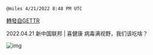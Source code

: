 `@miles 4/21/2022 8:48 PM UTC`

[轉發自GETTR](https://gettr.com/post/p16h4683498)

2022.04.21  新中国联邦 | 喜健康   病毒满视野，我们该吃啥？

![img](https://media.gettr.com/group27/origin/2022/04/21/20/7b7b1da2-2865-3b39-20ba-69f0e60f739d/6383d6c383a688bc0ce747d8282e44b3.jpeg)
